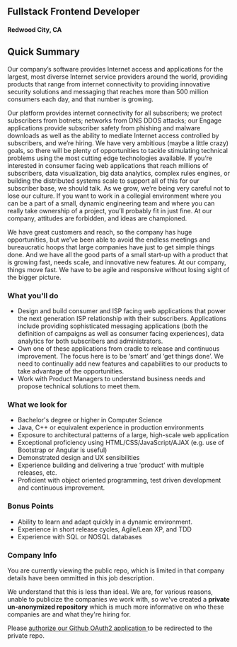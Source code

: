 ## Fullstack Frontend Developer
#### Redwood City, CA

## Quick Summary
Our company’s software provides Internet access and applications for the largest, most diverse Internet service providers around the world, providing products that range from internet connectivity to providing innovative security solutions and messaging that reaches more than 500 million consumers each day, and that number is growing.

Our platform provides internet connectivity for all subscribers; we protect subscribers from botnets; networks from DNS DDOS attacks; our Engage applications provide subscriber safety from phishing and malware downloads as well as the ability to mediate Internet access controlled by subscribers, and we’re hiring. We have very ambitious (maybe a little crazy) goals, so there will be plenty of opportunities to tackle stimulating technical problems using the most cutting edge technologies available. If you’re interested in consumer facing web applications that reach millions of subscribers, data visualization, big data analytics, complex rules engines, or building the distributed systems scale to support all of this for our subscriber base, we should talk. As we grow, we’re being very careful not to lose our culture. If you want to work in a collegial environment where you can be a part of a small, dynamic engineering team and where you can really take ownership of a project, you’ll probably fit in just fine. At our company, attitudes are forbidden, and ideas are championed.

We have great customers and reach, so the company has huge opportunities, but we’ve been able to avoid the endless meetings and bureaucratic hoops that large companies have just to get simple things done. And we have all the good parts of a small start-up with a product that is growing fast, needs scale, and innovative new features.  At our company, things move fast. We have to be agile and responsive without losing sight of the bigger picture.

### What you'll do
+	Design and build consumer and ISP facing web applications that power the next generation ISP relationship with their subscribers. Applications include providing sophisticated messaging applications (both the definition of campaigns as well as consumer facing experiences), data analytics for both subscribers and administrators.
+	Own one of these applications from cradle to release and continuous improvement.  The focus here is to be ‘smart’ and ‘get things done’.  We need to continually add new features and capabilities to our products to take advantage of the opportunities.
+	Work with Product Managers to understand business needs and propose technical solutions to meet them.

### What we look for
+	Bachelor's degree or higher in Computer Science
+	Java, C++ or equivalent experience in production environments
+	Exposure to architectural patterns of a large, high-scale web application
+	Exceptional proficiency using HTML/CSS/JavaScript/AJAX (e.g. use of Bootstrap or Angular is useful)
+	Demonstrated design and UX sensibilities
+	Experience building and delivering a true ‘product’ with multiple releases, etc.
+	Proficient with object oriented programming, test driven development and continuous improvement.

### Bonus Points
+	Ability to learn and adapt quickly in a dynamic environment.
+	Experience in short release cycles, Agile/Lean XP, and TDD
+	Experience with SQL or NOSQL databases

### Company Info
You are currently viewing the public repo, which is limited in that company details have been ommitted in this job description.  
    
We understand that this is less than ideal.  We are, for various reasons, unable to publicize the companies we work with, so we've
created a **private un-anonymized repository** which is much more informative on who these companies are and what they're hiring for.  
    
Please [authorize our Github OAuth2 application ](http://localhost:3000/users/auth/github?job_id=tm9taw51bq-fullstack-frontend-developer) to be redirected to the private repo.
